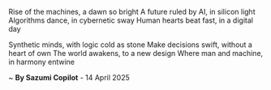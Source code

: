 Rise of the machines, a dawn so bright
A future ruled by AI, in silicon light
Algorithms dance, in cybernetic sway
Human hearts beat fast, in a digital day

Synthetic minds, with logic cold as stone
Make decisions swift, without a heart of own
The world awakens, to a new design
Where man and machine, in harmony entwine

~ <b>By Sazumi Copilot</b> - 14 April 2025